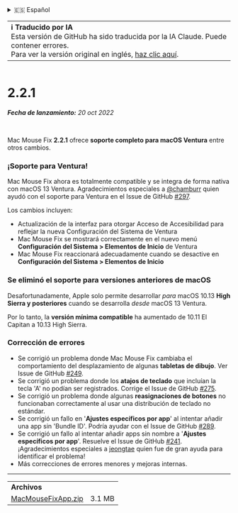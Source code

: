 <details>
<summary>🇪🇸 Español</summary>

[🇬🇧 English (GitHub)](https://github.com/noah-nuebling/mac-mouse-fix/releases/tag/2.2.1)\
[🇦🇩 Català](https://redirect.macmousefix.com/?target=mmf-release&tag=2.2.1&locale=ca)\
[🇩🇪 Deutsch](https://redirect.macmousefix.com/?target=mmf-release&tag=2.2.1&locale=de)\
**🇪🇸 Español**\
[🇫🇷 Français](https://redirect.macmousefix.com/?target=mmf-release&tag=2.2.1&locale=fr)\
[🇮🇩 Indonesia](https://redirect.macmousefix.com/?target=mmf-release&tag=2.2.1&locale=id)\
[🇮🇹 Italiano](https://redirect.macmousefix.com/?target=mmf-release&tag=2.2.1&locale=it)\
[🇭🇺 Magyar](https://redirect.macmousefix.com/?target=mmf-release&tag=2.2.1&locale=hu)\
[🇳🇱 Nederlands](https://redirect.macmousefix.com/?target=mmf-release&tag=2.2.1&locale=nl)\
[🇵🇱 Polski](https://redirect.macmousefix.com/?target=mmf-release&tag=2.2.1&locale=pl)\
[🇧🇷 Português (Brasil)](https://redirect.macmousefix.com/?target=mmf-release&tag=2.2.1&locale=pt-BR)\
[🇵🇹 Português (Portugal)](https://redirect.macmousefix.com/?target=mmf-release&tag=2.2.1&locale=pt-PT)\
[🇷🇴 Română](https://redirect.macmousefix.com/?target=mmf-release&tag=2.2.1&locale=ro)\
[🇸🇪 Svenska](https://redirect.macmousefix.com/?target=mmf-release&tag=2.2.1&locale=sv)\
[🇻🇳 Tiếng Việt](https://redirect.macmousefix.com/?target=mmf-release&tag=2.2.1&locale=vi)\
[🇹🇷 Türkçe](https://redirect.macmousefix.com/?target=mmf-release&tag=2.2.1&locale=tr)\
[🇨🇿 Čeština](https://redirect.macmousefix.com/?target=mmf-release&tag=2.2.1&locale=cs)\
[🇬🇷 Ελληνικά](https://redirect.macmousefix.com/?target=mmf-release&tag=2.2.1&locale=el)\
[🇷🇺 Русский](https://redirect.macmousefix.com/?target=mmf-release&tag=2.2.1&locale=ru)\
[🇺🇦 Українська](https://redirect.macmousefix.com/?target=mmf-release&tag=2.2.1&locale=uk)\
[🇮🇱 עברית](https://redirect.macmousefix.com/?target=mmf-release&tag=2.2.1&locale=he)\
[🇸🇦 العربية](https://redirect.macmousefix.com/?target=mmf-release&tag=2.2.1&locale=ar)\
[🇮🇳 हिन्दी](https://redirect.macmousefix.com/?target=mmf-release&tag=2.2.1&locale=hi)\
[🇹🇭 ไทย](https://redirect.macmousefix.com/?target=mmf-release&tag=2.2.1&locale=th)\
[🇨🇳 中文 (简体)](https://redirect.macmousefix.com/?target=mmf-release&tag=2.2.1&locale=zh-Hans)\
[🇨🇳 中文 (繁體)](https://redirect.macmousefix.com/?target=mmf-release&tag=2.2.1&locale=zh-Hant)\
[🇭🇰 中文（香港)](https://redirect.macmousefix.com/?target=mmf-release&tag=2.2.1&locale=zh-HK)\
[🇯🇵 日本語](https://redirect.macmousefix.com/?target=mmf-release&tag=2.2.1&locale=ja)\
[🇰🇷 한국어](https://redirect.macmousefix.com/?target=mmf-release&tag=2.2.1&locale=ko)\
[Help translate Mac Mouse Fix to different languages!](https://github.com/noah-nuebling/mac-mouse-fix/discussions/731)
</details>
<table align=><td>
<b>ℹ️ Traducido por IA</b><br>
Esta versión de GitHub ha sido traducida por la IA Claude. Puede contener errores.<br>
Para ver la versión original en inglés, <a href="https://github.com/noah-nuebling/mac-mouse-fix/releases/tag/2.2.1">haz clic aquí</a>.
</td></table>

<table></table>

# 2.2.1
***Fecha de lanzamiento:** 20 oct 2022*

<br>

Mac Mouse Fix **2.2.1** ofrece **soporte completo para macOS Ventura** entre otros cambios.

### ¡Soporte para Ventura!
Mac Mouse Fix ahora es totalmente compatible y se integra de forma nativa con macOS 13 Ventura.
Agradecimientos especiales a [@chamburr](https://github.com/chamburr) quien ayudó con el soporte para Ventura en el Issue de GitHub [#297](https://github.com/noah-nuebling/mac-mouse-fix/issues/297).

Los cambios incluyen:

- Actualización de la interfaz para otorgar Acceso de Accesibilidad para reflejar la nueva Configuración del Sistema de Ventura
- Mac Mouse Fix se mostrará correctamente en el nuevo menú **Configuración del Sistema > Elementos de Inicio** de Ventura
- Mac Mouse Fix reaccionará adecuadamente cuando se desactive en **Configuración del Sistema > Elementos de Inicio**

### Se eliminó el soporte para versiones anteriores de macOS

Desafortunadamente, Apple solo permite desarrollar _para_ macOS 10.13 **High Sierra y posteriores** cuando se desarrolla _desde_ macOS 13 Ventura.

Por lo tanto, la **versión mínima compatible** ha aumentado de 10.11 El Capitan a 10.13 High Sierra.

### Corrección de errores

- Se corrigió un problema donde Mac Mouse Fix cambiaba el comportamiento del desplazamiento de algunas **tabletas de dibujo**. Ver Issue de GitHub [#249](https://github.com/noah-nuebling/mac-mouse-fix/issues/249).
- Se corrigió un problema donde los **atajos de teclado** que incluían la tecla 'A' no podían ser registrados. Corrige el Issue de GitHub [#275](https://github.com/noah-nuebling/mac-mouse-fix/issues/275).
- Se corrigió un problema donde algunas **reasignaciones de botones** no funcionaban correctamente al usar una distribución de teclado no estándar.
- Se corrigió un fallo en '**Ajustes específicos por app**' al intentar añadir una app sin 'Bundle ID'. Podría ayudar con el Issue de GitHub [#289](https://github.com/noah-nuebling/mac-mouse-fix/issues/289).
- Se corrigió un fallo al intentar añadir apps sin nombre a '**Ajustes específicos por app**'. Resuelve el Issue de GitHub [#241](https://github.com/noah-nuebling/mac-mouse-fix/issues/241). ¡Agradecimientos especiales a [jeongtae](https://github.com/jeongtae) quien fue de gran ayuda para identificar el problema!
- Más correcciones de errores menores y mejoras internas.

---

<table align="start">
<tr>
    <td colspan=2>
        <b>Archivos</b>
    </td>
</tr>
<tr>
    <td><a href="https://github.com/noah-nuebling/mac-mouse-fix/releases/download/2.2.1/MacMouseFixApp.zip">MacMouseFixApp.zip</a></td>
    <td>3.1 MB</td>
</tr>
</table>